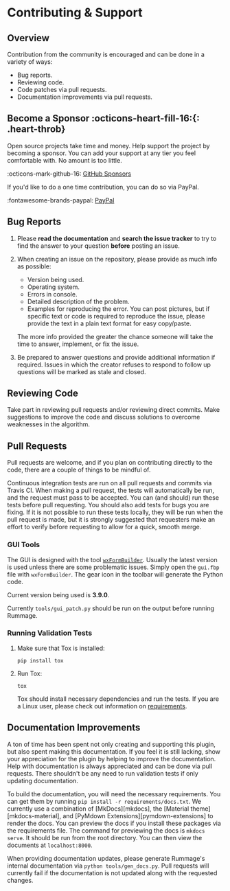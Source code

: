 # Contributing &amp; Support

## Overview

Contribution from the community is encouraged and can be done in a variety of ways:

- Bug reports.
- Reviewing code.
- Code patches via pull requests.
- Documentation improvements via pull requests.

## Become a Sponsor :octicons-heart-fill-16:{: .heart-throb}

Open source projects take time and money. Help support the project by becoming a sponsor. You can add your support at
any tier you feel comfortable with. No amount is too little.

:octicons-mark-github-16: [GitHub Sponsors ](https://github.com/sponsors/facelessuser)

If you'd like to do a one time contribution, you can do so via PayPal.

:fontawesome-brands-paypal: [PayPal](https://www.paypal.me/facelessuser)

## Bug Reports

1. Please **read the documentation** and **search the issue tracker** to try to find the answer to your question
  **before** posting an issue.

2. When creating an issue on the repository, please provide as much info as possible:

    - Version being used.
    - Operating system.
    - Errors in console.
    - Detailed description of the problem.
    - Examples for reproducing the error.  You can post pictures, but if specific text or code is required to reproduce
      the issue, please provide the text in a plain text format for easy copy/paste.

    The more info provided the greater the chance someone will take the time to answer, implement, or fix the issue.

3. Be prepared to answer questions and provide additional information if required.  Issues in which the creator refuses
   to respond to follow up questions will be marked as stale and closed.

## Reviewing Code

Take part in reviewing pull requests and/or reviewing direct commits.  Make suggestions to improve the code and discuss
solutions to overcome weaknesses in the algorithm.

## Pull Requests

Pull requests are welcome, and if you plan on contributing directly to the code, there are a couple of things to be
mindful of.

Continuous integration tests are run on all pull requests and commits via Travis CI.  When making a pull request, the
tests will automatically be run, and the request must pass to be accepted.  You can (and should) run these tests before
pull requesting. You should also add tests for bugs you are fixing. If it is not possible to run these tests locally,
they will be run when the pull request is made, but it is strongly suggested that requesters make an effort to verify
before requesting to allow for a quick, smooth merge.

### GUI Tools

The GUI is designed with the tool [`wxFormBuilder`](https://github.com/wxFormBuilder/wxFormBuilder).  Usually the latest
version is used unless there are some problematic issues. Simply open the `gui.fbp` file with `wxFormBuilder`. The gear
icon in the toolbar will generate the Python code.

Current version being used is **3.9.0**.

Currently `tools/gui_patch.py` should be run on the output before running Rummage.

### Running Validation Tests

1. Make sure that Tox is installed:

    ```
    pip install tox
    ```

2. Run Tox:

    ```
    tox
    ```

    Tox should install necessary dependencies and run the tests. If you are a Linux user, please check out information
    on [requirements](../installation.md#requirements).

## Documentation Improvements

A ton of time has been spent not only creating and supporting this plugin, but also spent making this documentation.
If you feel it is still lacking, show your appreciation for the plugin by helping to improve the documentation.  Help
with documentation is always appreciated and can be done via pull requests.  There shouldn't be any need to run
validation tests if only updating documentation.

To build the documentation, you will need the necessary requirements. You can get them by running
`pip install -r requirements/docs.txt`. We currently use a combination of [MkDocs][mkdocs], the
[Material theme][mkdocs-material], and [PyMdown Extensions][pymdown-extensions] to render the docs.  You can preview
the docs if you install these packages via the requirements file.  The command for previewing the docs is
`mkdocs serve`. It should be run from the root directory. You can then view the documents at `localhost:8000`.

When providing documentation updates, please generate Rummage's internal documentation via `python tools/gen_docs.py`.
Pull requests will currently fail if the documentation is not updated along with the requested changes.
